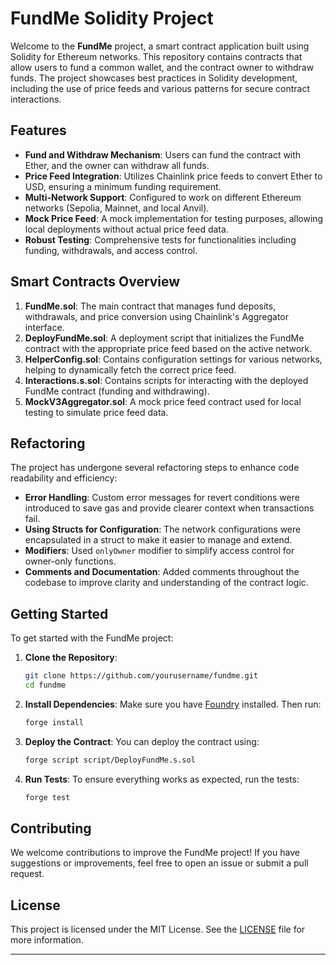 # FundMe Solidity Project

Welcome to the **FundMe** project, a smart contract application built using Solidity for Ethereum networks. This repository contains contracts that allow users to fund a common wallet, and the contract owner to withdraw funds. The project showcases best practices in Solidity development, including the use of price feeds and various patterns for secure contract interactions.

## Features

- **Fund and Withdraw Mechanism**: Users can fund the contract with Ether, and the owner can withdraw all funds.
- **Price Feed Integration**: Utilizes Chainlink price feeds to convert Ether to USD, ensuring a minimum funding requirement.
- **Multi-Network Support**: Configured to work on different Ethereum networks (Sepolia, Mainnet, and local Anvil).
- **Mock Price Feed**: A mock implementation for testing purposes, allowing local deployments without actual price feed data.
- **Robust Testing**: Comprehensive tests for functionalities including funding, withdrawals, and access control.

## Smart Contracts Overview

1. **FundMe.sol**: The main contract that manages fund deposits, withdrawals, and price conversion using Chainlink's Aggregator interface.
2. **DeployFundMe.sol**: A deployment script that initializes the FundMe contract with the appropriate price feed based on the active network.
3. **HelperConfig.sol**: Contains configuration settings for various networks, helping to dynamically fetch the correct price feed.
4. **Interactions.s.sol**: Contains scripts for interacting with the deployed FundMe contract (funding and withdrawing).
5. **MockV3Aggregator.sol**: A mock price feed contract used for local testing to simulate price feed data.

## Refactoring

The project has undergone several refactoring steps to enhance code readability and efficiency:

- **Error Handling**: Custom error messages for revert conditions were introduced to save gas and provide clearer context when transactions fail.
- **Using Structs for Configuration**: The network configurations were encapsulated in a struct to make it easier to manage and extend.
- **Modifiers**: Used `onlyOwner` modifier to simplify access control for owner-only functions.
- **Comments and Documentation**: Added comments throughout the codebase to improve clarity and understanding of the contract logic.

## Getting Started

To get started with the FundMe project:

1. **Clone the Repository**:
   ```bash
   git clone https://github.com/yourusername/fundme.git
   cd fundme
   ```

2. **Install Dependencies**:
   Make sure you have [Foundry](https://foundryrs.com/) installed. Then run:
   ```bash
   forge install
   ```

3. **Deploy the Contract**:
   You can deploy the contract using:
   ```bash
   forge script script/DeployFundMe.s.sol
   ```

4. **Run Tests**:
   To ensure everything works as expected, run the tests:
   ```bash
   forge test
   ```

## Contributing

We welcome contributions to improve the FundMe project! If you have suggestions or improvements, feel free to open an issue or submit a pull request.

## License

This project is licensed under the MIT License. See the [LICENSE](LICENSE) file for more information.

---
